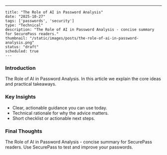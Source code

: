 ---
    title: "The Role of AI in Password Analysis"
    date: "2025-10-27"
    tags: ['passwords', 'security']
    type: "Technical"
    description: "The Role of AI in Password Analysis - concise summary for SecurePass readers."
    thumbnail: "/static/images/posts/the-role-of-ai-in-password-analysis.png"
    status: "draft"
    scheduled: true
    ---

### Introduction
The Role of AI in Password Analysis. In this article we explain the core ideas and practical takeaways.

### Key Insights
- Clear, actionable guidance you can use today.
- Technical rationale for why the advice matters.
- Short checklist or actionable next steps.

### Final Thoughts
The Role of AI in Password Analysis - concise summary for SecurePass readers. Use SecurePass to test and improve your passwords.
